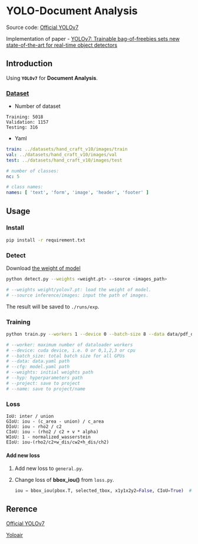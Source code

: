 # **YOLO-Document Analysis**

Source code: [Official YOLOv7](https://github.com/WongKinYiu/yolov7)

Implementation of paper - [YOLOv7: Trainable bag-of-freebies sets new state-of-the-art for real-time object detectors](https://arxiv.org/abs/2207.02696)

## **Introduction**

Using **``YOLOv7``** for **Document Analysis**.

### [Dataset](https://mailntustedutw-my.sharepoint.com/:u:/g/personal/m11107309_ms_ntust_edu_tw/EbEwBG7yy-pNgnj_ILKRItUBPFeCr4B35VlnMoEpPEVE5w?e=PwPRi7)

* Number of dataset

```text
Training: 5018
Validation: 1157
Testing: 316
```

* Yaml

```yaml
train: ../datasets/hand_craft_v10/images/train
val: ../datasets/hand_craft_v10/images/val
test: ../datasets/hand_craft_v10/images/test

# number of classes: 
nc: 5

# class names: 
names: [ 'text', 'form', 'image', 'header', 'footer' ]
```

## **Usage**

### Install

```bash
pip install -r requirement.txt
```

### Detect

Download [the weight of model](https://mailntustedutw-my.sharepoint.com/:u:/g/personal/m11107309_ms_ntust_edu_tw/EXOa0iMb3KxFpnbe3EUcSvIB5Wlc_UUFqf1XuIz6SfMqcA?e=L75e9B)

```bash
python detect.py --weights <weight.pt> --source <images_path>

# --weights weight/yolov7.pt: load the weight of model.
# --source inference/images: input the path of images.
```

The result will be saved to `./runs/exp`.

### Training

```bash
python train.py --workers 1 --device 0 --batch-size 8 --data data/pdf_dataset.yaml --cfg cfg/training/yolov7_fix_anchor.yaml --weights 'yolov7.pt' --name exp --hyp data/hyp.scratch.p5.mosaic.0.5_custom_augmentation_scale_0.5.yaml --project runs/train

# --worker: maximum number of dataloader workers
# --device: cuda device, i.e. 0 or 0,1,2,3 or cpu
# --batch_size: total batch size for all GPUs
# --data: data.yaml path
# --cfg: model.yaml path
# --weights: initial weights path
# --hyp: hyperparameters path
# --project: save to project
# --name: save to project/name
```

### Loss

```test
IoU: inter / union
GIoU: iou - (c_area - union) / c_area
DIoU: iou - rho2 / c2 
CIoU: iou - (rho2 / c2 + v * alpha) 
WIoU: 1 - normalized_wasserstein
EIoU: iou-(rho2/c2+w_dis/cw2+h_dis/ch2)
```

#### Add new loss

1. Add new loss to ``general.py``.
2. Change loss of **bbox_iou()** from ``loss.py``.

    ```python
    iou = bbox_iou(pbox.T, selected_tbox, x1y1x2y2=False, CIoU=True)  # iou(prediction, target) 預設使用CIoU 方式計算
    ```

## **Rerence**

[Official YOLOv7](https://github.com/WongKinYiu/yolov7)

[Yoloair](https://github.com/iscyy/yoloair)

